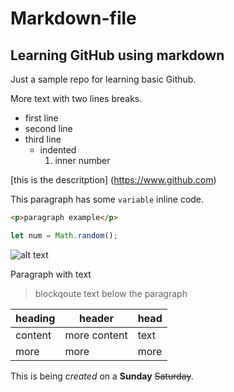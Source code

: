 # Markdown-file
## Learning GitHub using markdown
Just a sample repo  for learning basic Github.

More text with two lines breaks.

- first line
- second line
- third line
  - indented
    1. inner number
    
[this is the descritption] (https://www.github.com)

This paragraph has some `variable` inline code.

```html
<p>paragraph example</p>
```
```javascript
let num = Math.random();
```

![alt text](http://picsum.photos/200/200)

Paragraph with text
> blockqoute text below the paragraph

| heading | header | head |
| --- | --- | --- |
| content | more content | text|
| more | more | more |

This is being *created* on a **Sunday** ~~Saturday~~.
